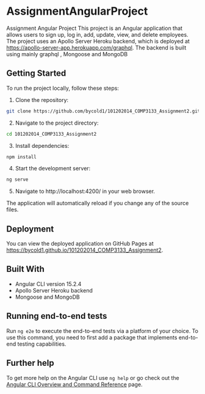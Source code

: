 # AssignmentAngularProject

Assignment Angular Project
This project is an Angular application that allows users to sign up, log in, add, update, view, and delete employees. The project uses an Apollo Server Heroku backend, which is deployed at https://apollo-server-app.herokuapp.com/graphql. The backend is built using mainly graphql , Mongoose and MongoDB

## Getting Started
To run the project locally, follow these steps:

1. Clone the repository:
```bash
git clone https://github.com/bycold1/101202014_COMP3133_Assignment2.git
```
2. Navigate to the project directory: 
```bash
cd 101202014_COMP3133_Assignment2
```
3. Install dependencies:
```bash
npm install
```
4. Start the development server: 
```bash
ng serve
```

5. Navigate to http://localhost:4200/ in your web browser.

The application will automatically reload if you change any of the source files.

## Deployment
You can view the deployed application on GitHub Pages at https://bycold1.github.io/101202014_COMP3133_Assignment2.

## Built With


* Angular CLI version 15.2.4
* Apollo Server Heroku backend
* Mongoose and MongoDB



## Running end-to-end tests

Run `ng e2e` to execute the end-to-end tests via a platform of your choice. To use this command, you need to first add a package that implements end-to-end testing capabilities.

## Further help

To get more help on the Angular CLI use `ng help` or go check out the [Angular CLI Overview and Command Reference](https://angular.io/cli) page.
